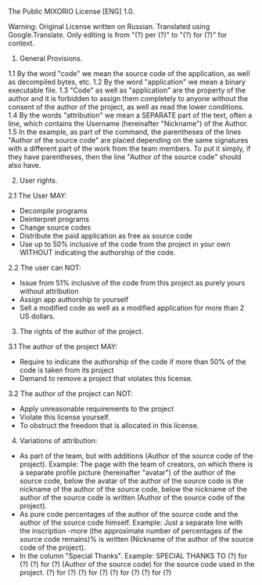 The Public MIXORIO License [ENG] 1.0.

Warning: Original License written on Russian. Translated using Google.Translate. Only editing is from "(?) per (?)" to "(?) for (?)" for context.

1. General Provisions.

1.1 By the word "code" we mean the source code of the application, as well as decompiled bytes, etc.
1.2 By the word "application" we mean a binary executable file.
1.3 "Code" as well as "application" are the property of the author and it is forbidden to assign them completely to anyone without the consent of the author of the project, as well as read the lower conditions.
1.4 By the words "attribution" we mean a SEPARATE part of the text, often a line, which contains the Username (hereinafter "Nickname") of the Author.
1.5 In the example, as part of the command, the parentheses of the lines "Author of the source code" are placed depending on the same signatures with a different part of the work from the team members. To put it simply, if they have parentheses, then the line "Author of the source code" should also have.

2. User rights.

2.1 The User MAY:
- Decompile programs
- Deinterpret programs
- Change source codes
- Distribute the paid application as free as source code
- Use up to 50% inclusive of the code from the project in your own WITHOUT indicating the authorship of the code.

2.2 The user can NOT:
- Issue from 51% inclusive of the code from this project as purely yours without attribution
- Assign app authorship to yourself
- Sell a modified code as well as a modified application for more than 2 US dollars.

3. The rights of the author of the project.

3.1 The author of the project MAY:
- Require to indicate the authorship of the code if more than 50% of the code is taken from its project
- Demand to remove a project that violates this license.

3.2 The author of the project can NOT:
- Apply unreasonable requirements to the project
- Violate this license yourself.
- To obstruct the freedom that is allocated in this license.

4. Variations of attribution:
- As part of the team, but with additions (Author of the source code of the project). Example:
The page with the team of creators, on which there is a separate profile picture (hereinafter "avatar") of the author of the source code, below the avatar of the author of the source code is the nickname of the author of the source code, below the nickname of the author of the source code is written (Author of the source code of the project).
- As pure code percentages of the author of the source code and the author of the source code himself. Example:
Just a separate line with the inscription -more (the approximate number of percentages of the source code remains)% is written (Nickname of the author of the source code of the project).
- In the column "Special Thanks". Example:
SPECIAL THANKS TO
(?) for (?)
(?) for (?)
(Author of the source code) for the source code used in the project.
(?) for (?)
(?) for (?)
(?) for (?)
(?) for (?)
